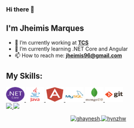### Hi there 👋
## I'm Jheimis Marques

- 🔭 I’m currently working at [**TCS**](https://www.tcs.com/)
- 🌱 I’m currently learning .NET Core and Angular
- 📫 How to reach me: **jheimis96@gmail.com**

## My Skills:
<div>
<a href="https://github.com/jheimis" target="_blank">
<img aling="center" alt=".Net" height="40" width="50" src="https://raw.githubusercontent.com/devicons/devicon/master/icons/dotnetcore/dotnetcore-original.svg"
  style="max-width:100%;"><img>
<img aling="center" alt="Java" height="40" width="50" src="https://raw.githubusercontent.com/devicons/devicon/master/icons/java/java-original-wordmark.svg"
  style="max-width:100%;"><img>
<img aling="center" alt="Angular" height="40" width="50" src="https://raw.githubusercontent.com/devicons/devicon/master/icons/angularjs/angularjs-plain.svg"
  style="max-width:100%;"><img>
<img aling="center" alt="MySql" height="40" width="50" src="https://raw.githubusercontent.com/devicons/devicon/master/icons/mysql/mysql-original-wordmark.svg"
  style="max-width:100%;"><img>
<img aling="center" alt="MongoDB" height="40" width="50" src="https://raw.githubusercontent.com/devicons/devicon/master/icons/mongodb/mongodb-original-wordmark.svg"
  style="max-width:100%;"><img>
<img aling="center" alt="Git" height="40" width="50" src="https://raw.githubusercontent.com/devicons/devicon/master/icons/git/git-original-wordmark.svg"
  style="max-width:100%;"><img>
  </div>

  <div>
  <a href="https://github.com/jheimis" target="_blank">
  <img height="180em" src="https://github-readme-stats.vercel.app/api?username=jheimis&show_icons=true&theme=dark&include_all_commits=true&count_private=true"/>
  <img height="180em" src="https://github-readme-stats.vercel.app/api/top-langs/?username=jheimis&layout=compact&langs_count=16&theme=dark"/>
</div>
  
  
<div>
<p align="center">
<a href="https://www.linkedin.com/in/jheimis-marques/" target="_blank">
    <img align="center" src="https://cdn.jsdelivr.net/npm/simple-icons@3.0.1/icons/linkedin.svg" alt="ghaynesh" height="20" width="20" />
  </a>
  <a href="https://api.whatsapp.com/send?phone=5518996365680" target="_blank">
    <img align="center" src="https://cdns.iconmonstr.com/wp-content/assets/preview/2016/240/iconmonstr-whatsapp-1.png" alt="hynzhw" height="20" width="20" />
  </a>
</p>
  </div>



<!--
**Jheimis/Jheimis** is a ✨ _special_ ✨ repository because its `README.md` (this file) appears on your GitHub profile.

Here are some ideas to get you started:

- 🔭 I’m currently working on ...
- 🌱 I’m currently learning ...
- 👯 I’m looking to collaborate on ...
- 🤔 I’m looking for help with ...
- 💬 Ask me about ...
- 📫 How to reach me: ...
- 😄 Pronouns: ...
- ⚡ Fun fact: ...
-->
